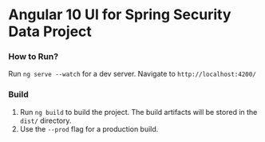 
# Angular 10 UI for Spring Security Data Project
### How to Run?
Run `ng serve --watch` for a dev server. Navigate to `http://localhost:4200/`
### Build
1. Run `ng build` to build the project. The build artifacts will be stored in the `dist/` directory.
2. Use the `--prod` flag for a production build.
